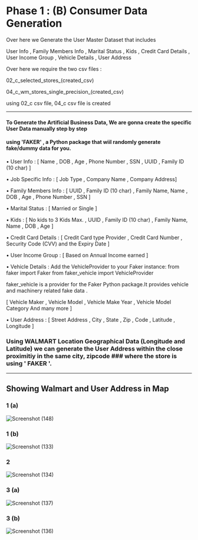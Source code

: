 # Phase 1 : (B) Consumer Data Generation

Over here we Generate the User Master Dataset that includes 

User Info , Family Members Info , Marital Status , Kids , Credit Card Details , User Income  Group , Vehicle Details , User Address 

Over here we require the two csv files :
 
 02_c_selected_stores_(created_csv) 
 
 04_c_wm_stores_single_precision_(created_csv) 
 
using 02_c csv file, 04_c csv file is created

--------------------------------------------------------------------------------------------------------------------------------

#### To Generate the Artificial Business Data, We are gonna create the specific User Data manually step by step 
#### using 'FAKER' , a Python package that wiil randomly generate fake/dummy data for you.   


•	User Info : [ Name , DOB , Age , Phone Number , SSN , UUID , Family ID (10 char) ]

•	Job Specific Info : [ Job Type , Company Name , Company Address]

•	Family Members Info : [  UUID , Family ID (10 char) , Family Name,  Name , DOB , Age , Phone Number , SSN  ]

•	Marital Status : [ Married or Single ]

•	Kids : [ No kids to 3 Kids Max. , UUID , Family ID (10 char) , Family Name,  Name , DOB , Age ]

•	Credit Card Details : [ Credit Card type Provider , Credit Card Number , Security Code (CVV) and the Expiry Date ] 

•	User Income  Group : [ Based on Annual Income earned ]

•	Vehicle Details : Add the VehicleProvider to your Faker instance: from faker import Faker from faker_vehicle import VehicleProvider

faker_vehicle is a provider for the Faker Python package.It provides vehicle and machinery related fake data .

[ Vehicle Maker , Vehicle Model , Vehicle Make  Year , Vehicle  Model Category And many more ]


•	User Address : [ Street Address , City , State , Zip ,  Code , Latitude , Longitude ]

### Using WALMART Location Geographical Data (Longitude and Latitude) we can generate the User Address within the close proximitiy in the same city, zipcode ### where the store is using ' FAKER '.

-------------------------------------------------------------------------------------------------------------------------------------------------------

## Showing Walmart and User Address in Map

### 1 (a)

![Screenshot (148)](https://user-images.githubusercontent.com/103312836/186493226-1297b5df-2fcc-4179-bece-c3279b0ae79a.png)

### 1 (b)

![Screenshot (133)](https://user-images.githubusercontent.com/103312836/186493398-d915e871-c00d-475b-af6c-b58ce4070140.png)

### 2 

![Screenshot (134)](https://user-images.githubusercontent.com/103312836/186494120-fc66478a-9ede-40f4-b022-3973e55aa6b2.png)

### 3 (a)

![Screenshot (137)](https://user-images.githubusercontent.com/103312836/186494216-2f0a056c-b510-4f2d-9b33-10b4892ae321.png)

### 3 (b)

![Screenshot (136)](https://user-images.githubusercontent.com/103312836/186494289-d6532c6d-dea1-4058-af1b-300f83d8c4a6.png)


